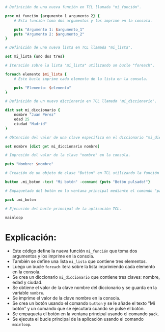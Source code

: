 ```tcl
# Definición de una nueva función en TCL llamada "mi_función".

proc mi_función {argumento_1 argumento_2} {
    # Esta función toma dos argumentos y los imprime en la consola.

    puts "Argumento 1: $argumento_1"
    puts "Argumento 2: $argumento_2"
}

# Definición de una nueva lista en TCL llamada "mi_lista".

set mi_lista {uno dos tres}

# Iteración sobre la lista "mi_lista" utilizando un bucle "foreach".

foreach elemento $mi_lista {
    # Este bucle imprime cada elemento de la lista en la consola.

    puts "Elemento: $elemento"
}

# Definición de un nuevo diccionario en TCL llamado "mi_diccionario".

dict set mi_diccionario {
    nombre "Juan Pérez"
    edad 25
    ciudad "Madrid"
}

# Obtención del valor de una clave específica en el diccionario "mi_diccionario".

set nombre [dict get mi_diccionario nombre]

# Impresión del valor de la clave "nombre" en la consola.

puts "Nombre: $nombre"

# Creación de un objeto de clase "Button" en TCL utilizando la función "button".

button .mi_boton -text "Mi botón" -command {puts "Botón pulsado!"}

# Empaquetado del botón en la ventana principal mediante el comando "pack".

pack .mi_boton

# Ejecución del bucle principal de la aplicación TCL.

mainloop
```

# Explicación:

* Este código define la nueva función `mi_función` que toma dos argumentos y los imprime en la consola.
* También se define una lista `mi_lista` que contiene tres elementos.
* Luego un bucle `foreach` itera sobre la lista imprimiendo cada elemento en la consola.
* Se crea un diccionario `mi_diccionario` que contiene tres claves: nombre, edad y ciudad.
* Se obtiene el valor de la clave nombre del diccionario y se guarda en la variable `nombre`.
* Se imprime el valor de la clave nombre en la consola.
* Se crea un botón usando el comando `button` y se le añade el texto "Mi botón" y un comando que se ejecutará cuando se pulse el botón.
* Se empaqueta el botón en la ventana principal usando el comando `pack`.
* Se ejecuta el bucle principal de la aplicación usando el comando `mainloop`.